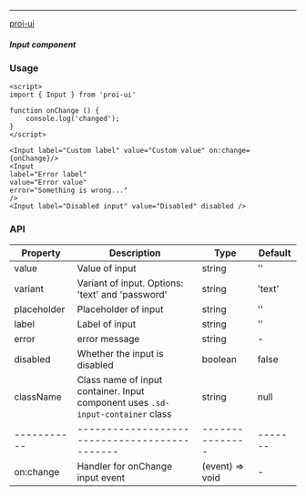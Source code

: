 ---

[proi-ui](https://github.com/specialdoom/proi-ui)

##### Input component

### Usage

```sveltehtml
<script>
import { Input } from 'proi-ui'

function onChange () {
    console.log('changed');
}
</script>

<Input label="Custom label" value="Custom value" on:change={onChange}/>
<Input
label="Error label"
value="Error value"
error="Something is wrong..."
/>
<Input label="Disabled input" value="Disabled" disabled />
```

### API

| Property    | Description                                                                     | Type            | Default |
| ----------- | ------------------------------------------------------------------------------- | --------------- | ------- |
| value       | Value of input                                                                  | string          | ''      |
| variant        | Variant of input. Options: 'text' and 'password'                                   | string          | 'text'  |
| placeholder | Placeholder of input                                                            | string          | ''      |
| label       | Label of input                                                                  | string          | ''      |
| error       | error message                                                                   | string          | -       |
| disabled    | Whether the input is disabled                                                   | boolean         | false   |
| className   | Class name of input container. Input component uses `.sd-input-container` class | string          | null    |
| ----------- | ---------------------------------------------                                   | --------------- | ------- |
| on:change   | Handler for onChange input event                                                | (event) => void | -       |
